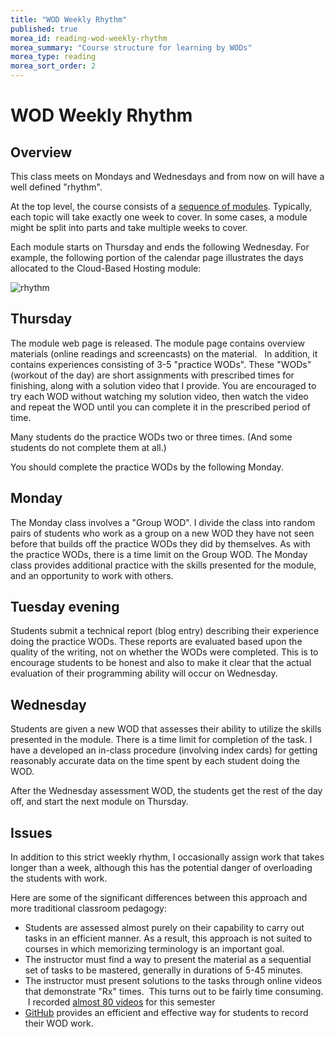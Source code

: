 ```yaml
---
title: "WOD Weekly Rhythm"
published: true
morea_id: reading-wod-weekly-rhythm
morea_summary: "Course structure for learning by WODs"
morea_type: reading
morea_sort_order: 2
---
```


# WOD Weekly Rhythm

## Overview

This class meets on Mondays and Wednesdays and from now on will have a well defined "rhythm".

At the top level, the course consists of a [sequence of
modules](/modules). Typically, each topic will take exactly one week to cover. 
In some cases, a
module might be split into parts and take multiple weeks to cover.

Each module starts on
Thursday and ends the following Wednesday.  For example, the following portion of the
calendar page illustrates the days allocated to the Cloud-Based Hosting
module:

![rhythm](http://ics314f13.files.wordpress.com/2013/11/rhythm.png?w=604)


## Thursday

The module web page is released. The  module page contains overview materials (online readings and
screencasts) on the material.   In addition, it contains experiences consisting of
3-5 "practice WODs".  These "WODs" (workout of the day) are
short assignments with prescribed times for finishing, along with a solution
video that I provide. You are encouraged to try each WOD without
watching my solution video, then watch the video and repeat the WOD until you
can complete it in the prescribed period of time. 

Many students do the practice WODs two or three times. (And some students do not complete them at
all.) 

You should complete the practice WODs by the following Monday.

## Monday

The Monday class involves a "Group WOD". I divide the
class into random pairs of students who work as a group on a new WOD
they have not seen before that builds off the practice WODs they did by
themselves. As with the practice WODs, there is a time limit on the Group WOD. The Monday class
provides additional practice with the skills presented for the module, and an
opportunity to work with others. 

## Tuesday evening

Students submit a technical report (blog entry)
describing their experience doing the practice WODs.  These reports are evaluated
based upon the quality of the writing, not on whether the WODs were completed.
This is to encourage students to be honest and also to make it
clear that the actual evaluation of their programming ability will occur on Wednesday.

## Wednesday

Students are given a new WOD that assesses their ability to utilize the skills
presented in the module. There is a time limit for completion of the task.
I have a developed an in-class procedure (involving index cards) for getting reasonably accurate data on the time
spent by each student doing the WOD. 

After the Wednesday assessment WOD, the students get the rest of the day off, and start the next module on
Thursday. 

## Issues

In addition to this strict weekly rhythm, I occasionally assign work that
takes longer than a week, although this has the potential danger of overloading the
students with work. 

Here are some of the significant differences
between this approach and more traditional classroom pedagogy:

  * Students are assessed almost purely on their capability to carry out tasks in an efficient manner. As a result, this approach is not suited to courses in which memorizing terminology is an important goal.
  * The instructor must find a way to present the material as a sequential set of tasks to be mastered, generally in durations of 5-45 minutes.
  * The instructor must present solutions to the tasks through online videos that demonstrate "Rx" times.  This turns out to be fairly time consuming.  I recorded [almost 80 videos](http://www.youtube.com/playlist?list=PL-iE2lvAri0Sl3s456hLrvUiBk1xGXJFP) for this semester
  * [GitHub](http://github.com) provides an efficient and effective way for students to record their WOD work.



